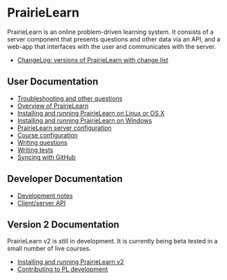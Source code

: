 
# PrairieLearn

PrairieLearn is an online problem-driven learning system. It consists
of a server component that presents questions and other data via an
API, and a web-app that interfaces with the user and communicates with
the server.

* [ChangeLog: versions of PrairieLearn with change list](https://github.com/PrairieLearn/PrairieLearn/blob/master/ChangeLog.md)

## User Documentation

* [Troubleshooting and other questions](https://github.com/PrairieLearn/PrairieLearn/blob/master/doc/faq.md)
* [Overview of PrairieLearn](https://github.com/PrairieLearn/PrairieLearn/blob/master/doc/overview.md)
* [Installing and running PrairieLearn on Linux or OS X](https://github.com/PrairieLearn/PrairieLearn/blob/master/doc/installingLinux.md)
* [Installing and running PrairieLearn on Windows](https://github.com/PrairieLearn/PrairieLearn/blob/master/doc/installingWindows.md)
* [PrairieLearn server configuration](https://github.com/PrairieLearn/PrairieLearn/blob/master/doc/serverConfig.md)
* [Course configuration](https://github.com/PrairieLearn/PrairieLearn/blob/master/doc/courseConfig.md)
* [Writing questions](https://github.com/PrairieLearn/PrairieLearn/blob/master/doc/writingQuestions.md)
* [Writing tests](https://github.com/PrairieLearn/PrairieLearn/blob/master/doc/writingTests.md)
* [Syncing with GitHub](https://github.com/PrairieLearn/PrairieLearn/blob/master/doc/sync.md)

## Developer Documentation

* [Development notes](https://github.com/PrairieLearn/PrairieLearn/blob/master/doc/devNotes.md)
* [Client/server API](https://github.com/PrairieLearn/PrairieLearn/blob/master/doc/api.md)

## Version 2 Documentation

PrairieLearn v2 is still in development. It is currently being beta tested in a small number of live courses.

* [Installing and running PrairieLearn v2](https://github.com/PrairieLearn/PrairieLearn/blob/master/v2/doc/installing.md)
* [Contributing to PL development](https://github.com/PrairieLearn/PrairieLearn/blob/master/v2/doc/contributing.md)
